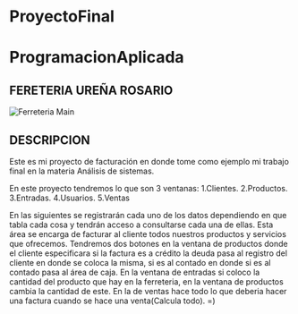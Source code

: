 # ProyectoFinal
# ProgramacionAplicada
## FERETERIA UREÑA ROSARIO
![Ferreteria Main](https://user-images.githubusercontent.com/50775714/62440974-6d2ccd80-b720-11e9-8740-953b63e50407.png)
## DESCRIPCION 
Este es mi proyecto de facturación en donde tome como ejemplo mi trabajo final en la materia Análisis de sistemas.

En este proyecto tendremos lo que son 3 ventanas:
1.Clientes.
2.Productos.
3.Entradas.
4.Usuarios.
5.Ventas

En las siguientes se registrarán cada uno de los datos dependiendo en que tabla cada cosa y tendrán acceso a consultarse cada una de ellas.
Esta área se encarga de facturar al cliente todos nuestros productos y servicios que ofrecemos.
Tendremos dos botones en la ventana de productos donde el cliente especificara si la factura es a crédito la deuda pasa al registro del cliente en donde se coloca la misma, si es al contado en donde si es al contado pasa al área de caja.
En la ventana de entradas si coloco la cantidad del producto que hay en la ferreteria, en la ventana de productos cambia la cantidad de este.
En la de ventas hace todo lo que deberia hacer una factura cuando se hace una venta(Calcula todo).
=)
